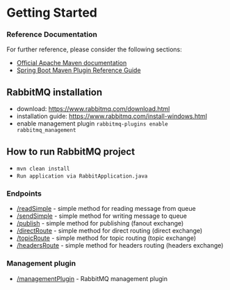 # Getting Started

### Reference Documentation
For further reference, please consider the following sections:

* [Official Apache Maven documentation](https://maven.apache.org/guides/index.html)
* [Spring Boot Maven Plugin Reference Guide](https://docs.spring.io/spring-boot/docs/2.2.4.RELEASE/maven-plugin/)

## RabbitMQ installation
* download: https://www.rabbitmq.com/download.html
* installation guide: https://www.rabbitmq.com/install-windows.html
* enable management plugin `rabbitmq-plugins enable rabbitmq_management`

## How to run RabbitMQ project
* `mvn clean install`
* `Run application via RabbitApplication.java`

### Endpoints
* [/readSimple](http://localhost:8080/rabbit/readSimple) - simple method for reading message from queue
* [/sendSimple](http://localhost:8080/rabbit/sendSimple) - simple method for writing message to queue
* [/publish](http://localhost:8080/rabbit/publish) - simple method for publishing (fanout exchange)
* [/directRoute](http://localhost:8080/rabbit/directRoute) - simple method for direct routing (direct exchange) 
* [/topicRoute](http://localhost:8080/rabbit/topicRoute) - simple method for topic routing (topic exchange)
* [/headersRoute](http://localhost:8080/rabbit/headersRoute) - simple method for headers routing (headers exchange)

### Management plugin
* [/managementPlugin](http://localhost:15672) - RabbitMQ management plugin
